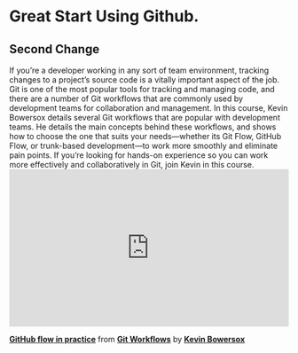 <h1> Great Start Using Github. </h1>
<h2> Second Change </h2>
If you’re a developer working in any sort of team environment, tracking changes to a project’s source code is a vitally important aspect of the job. Git is one of the most popular tools for tracking and managing code, and there are a number of Git workflows that are commonly used by development teams for collaboration and management. In this course, Kevin Bowersox details several Git workflows that are popular with development teams. He details the main concepts behind these workflows, and shows how to choose the one that suits your needs—whether its Git Flow, GitHub Flow, or trunk-based development—to work more smoothly and eliminate pain points. If you’re looking for hands-on experience so you can work more effectively and collaboratively in Git, join Kevin in this course.
<div style="position:relative;height:0;padding-bottom:56.25%"><iframe width="640" height="360" src="https://www.linkedin.com/learning/embed/git-workflows/github-flow-in-practice?autoplay=false&claim=AQEsKjRZmc1ZRgAAAYZp6MyO18bClqeywaJasgTsnYxY6Iyr-r9L98mujr0BOwL79lnn8xghjvjHAEwujOM9P1NcGcCt2rr5EIRSE2L6xTFZDyB4Q4QbaSmVYl9MnYb8eoNtP8KTKJM_ivF4sZH_OlJAhVtFAYZWXrnY95uGIYeRHFkT2mVwG6mUwjNjmrCMm0Dguc4BgBBnRHQ5AS4Eaoh0sb3EebKiEvRoEPany0l0k02Wp4d2Otm2rH8lYqaWB28z_5YduFGejVhrEDdlougHfR8pHKtHI8EbjSKBJAqGmB2ZD1fMcNeYkP3wdm13I4gILtYO_GnPUAvZKNSd3ddsXMRRvOr7f2abFsSjV5YWizJbg4zTeNYn77KArnLiAX31BI3DH7B4ugNLaBD2LP13DnLlSr56K3TM-bJZD6pUUQKV1sSnRM6fNFOIueZ7QVL4DTRusD8DRVhycBAd-qW5elt-2kqpw23yyexcqlTHR-QYZqi0PtwATljGV35ipsOsM0VGv4cDK0RVU-G6Ozy77Jz3wN3PR0TrnBBkA-3u_YFfMjpH78_hQAZo3DffCGuD68FBVFUkMuIFgDEfEUbBGESHna1NOEuwdECDNRqgjh14vSahyCjltB9t4vjMpH5kNnXzVQYBjKXCDh6QJx8VejRGTqWrRq0_C4ek3oy835RgeCqmy4lD9ojbtHIMHWsh5HgaWnJC2IZMPRi-j9hAFhX7aGml4-3eY3Cu0A4ozHOOcaVxd8ytfkCrWI8XwsSoafj_tnp1-hUmHQirFXoHxYPB5E7ZoSmzTnG4JAR8jfIuGgonFruUcjIBV6hWJyr99qwd2IJevLVMlIheGr0xJ58Omo2X2SlvNIO9MnnLm4PcsvGku_IUhCanpynDTaDgt7dKDdgmChLnKlBNmuZ5KzjxYDj-RnaS3StVX_Bf49gG2IJEAi7G4M3dTn5xCSygFDUCCR9rnkn9i3y3yk5ieklF3T3n1kHJ0BGQkoherXiW4NHg7iy7e9QDzwYiihh5RpqnbSlu8pXBD0UXquQsZwXrKGbDxK_Vyozeyo0TVRqqKMuX8nTLzrhtWg7H4-_p7GK4qJ8he4q8-IuiX45TwXNLJ8J_PNgSg8QgcOcv6hCpt5bwWMfa-eGyGoSN-utDJMJHY-Q5GAaKiUslv9MWmlWmpuE&lipi=urn%3Ali%3Apage%3Ad_learning_content%3Bi6dwndurSo%2BpPwCjjy7m3Q%3D%3D&licu" mozallowfullscreen="true" webkitallowfullscreen="true" allowfullscreen="true" frameborder="0" style="position:absolute;width:100%;height:100%;left:0"></iframe></div><p><strong><a href="https://www.linkedin.com/learning/git-workflows/github-flow-in-practice?trk=embed_lil">GitHub flow in practice</a></strong> from <strong><a href="https://www.linkedin.com/learning/git-workflows?trk=embed_lil">Git Workflows</a></strong> by <strong><a href="https://www.linkedin.com/learning/instructors/kevin-bowersox?trk=embed_lil">Kevin Bowersox</a></strong></p>
